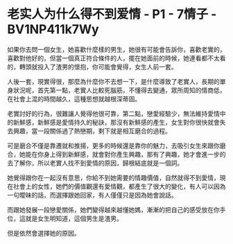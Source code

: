 # 老实人为什么得不到爱情 - P1 - 7情子 - BV1NP411k7Wy

如果你去問一個女生，她喜歡什麼樣的男生，她很有可能會告訴你，喜歡老實的，喜歡對他好的，但當一個真正符合條件的人，擺在她面前的時候，她連看都不太看的，轉頭就投入了渣男的懷抱，你可能會覺得，女生人前一套。

人後一套，現實得很，那麼為什麼你不去想一下，是什麼導致了老實人，長期的單身狀況呢，首先第一點，老實人比較死腦筋，不懂得去變通，眾所周知的情商低，在社會上混的時間越久，這種思想就越根深蒂固。

老實討好的行為，很難讓人覺得他很可靠，第二點，戀愛經驗少，無法維持愛情中的新鮮感，新鮮感是愛情持久的秘訣，那沒有新鮮感的產生，女生對你很快就會失去興趣，當一段關係過了熱戀期，剩下就是相互磨合的過程。

可是磨合不僅是靠遷就和推揚，更多的時候還是靠你的魅力，去吸引女生來跟你磨合，她能在你身上得到新鮮感，就會對你產生興趣，那有了興趣，她才會進一步的去了解你，所以老實人找不到愛情的原因，歸根結底就是一個詞。

她覺得跟你在一起沒有意思，你給不到她需要的情趣價值，自然就得不到愛情，現在社會上的女性，她們的價值觀還有愛情觀，都產生了很大的變化，有人可以因為一句曖昧的話，而選擇跟她回家，有人僅僅只是因為她會說話。

而跟她發展一段戀愛關係，她們變得越來越懂她媽，漸漸的把自己的感受放在你手位，這就是女生明知道，這個男生是渣男。

但是依然會選擇她的原因。